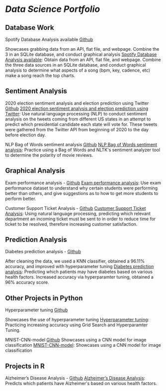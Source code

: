 # _Data Science Portfolio_

##

## **Database Work**
Spotify Database Analysis available [Github](https://github.com/ahamedaninia/spotify-analysis)

Showcases grabbing data from an API, flat file, and webpage. Combine the 3 in an SQLite database, and conduct graphical analysis
[Spotify Database Analysis available](https://github.com/ahamedaninia/spotify-analysis): Obtain data from an API, flat file, and webpage. Combine the three data sources in an SQLite database, and conduct graphical analysis to determine what aspects of a song (bpm, key, cadence, etc) make a song reach the top charts.

## Sentiment Analysis
2020 election sentiment analysis and election prediction using Twitter [Github](https://github.com/ahamedaninia/2020-election-sentiment-analysis)
[2020 election sentiment analysis and election prediction using Twitter](https://github.com/ahamedaninia/2020-election-sentiment-analysis): Use natural language processing (NLP) to conduct sentiment analysis on the tweets coming from different US states in an attempt to predict which presidential candidate each state will vote for. These tweets were gathered from the Twitter API from beginning of 2020 to the day before election day.

NLP Bag of Words sentiment analysis [Github](https://github.com/ahamedaninia/nlp-bagofwords)
[NLP Bag of Words sentiment analysis](https://github.com/ahamedaninia/nlp-bagofwords): Practice using a Bag of Words and NLTK's sentiment analyzer tool to determine the polarity of movie reviews.

## Graphical Analysis
Exam performance analysis - [Github](https://github.com/ahamedaninia/school_performance/tree/main)
[Exam performance analysis](https://github.com/ahamedaninia/school_performance/tree/main): Use exam performance dataset to understand why certain students were performing better than others, and give suggestions as to how to get more students to perform better.

Customer Support Ticket Analysis - [Github](https://github.com/ahamedaninia/customer-support-ticket)
[Customer Support Ticket Analysis](https://github.com/ahamedaninia/customer-support-ticket): Using natural language processing, predicting which relevant department an incoming ticket must be sent to in order to reduce time for ticket to be resolved, therefore increasing customer satisfaction.


## Prediction Analysis
Diabetes prediction analysis - [Github](https://github.com/ahamedaninia/diabetes-disease-prediction/tree/main)

After cleaning the data, we used a KNN classifier, obtained a 96.11% accuracy, and improved with hyperparameter tuning
[Diabetes prediction analysis](https://github.com/ahamedaninia/diabetes-disease-prediction/tree/main): Predicting which patients may have diabetes based on various health factors. Increased accuracy via hyperparamter tuning, obtained a 96% accuracy score.

## Other Projects in Python
Hyperparameter tuning [Github](https://github.com/ahamedaninia/hyperparameter-tuning)

Showcases the use of hyperparameter tuning
[Hyperparameter tuning](https://github.com/ahamedaninia/hyperparameter-tuning): Practicing increasing accuracy using Grid Search and Hyperparamter Tuning.


MNIST-CNN-model [Github](https://github.com/ahamedaninia/MNIST-CNN-model)
  Showcases using a CNN model for image classification
[MNIST-CNN-model](https://github.com/ahamedaninia/MNIST-CNN-model): Showcases using a CNN model for image classification


## Projects in R
Alzheimer’s Disease Analysis - [Github](https://github.com/ahamedaninia/Alzheimers-Disease-Analysis)
[Alzheimer’s Disease Analysis](https://github.com/ahamedaninia/Alzheimers-Disease-Analysis): Predicts which patients have Alzheimer's based on various health factors.
